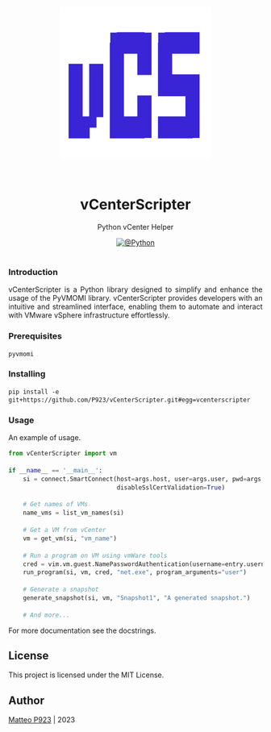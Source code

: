 <h1 align="center">
  <div ALIGN="center">
    <img alt="" src="https://github.com/P923/vCenterScripter/blob/main/vcs.png?raw=true" width="300px" height="300px" />
  </div>
  <br /><br />
  vCenterScripter</h1>
<p align="center">Python vCenter Helper</p>
<div align="center"><a href="https://www.python.org/"><img alt="@Python" src="https://camo.githubusercontent.com/b764d47c4b030ecf374353eddc2c5323c7e3cb45823b5f26e49b322c0fa89567/68747470733a2f2f696d672e736869656c64732e696f2f62616467652f507974686f6e2d322e37253243253230332e352d3337373661622e7376673f6d61784167653d32353932303030" /></a>
</div><br />

### Introduction
<div>
    <p align="justify">
        vCenterScripter is a Python library designed to simplify and enhance the usage of the PyVMOMI library.
        vCenterScripter provides developers with an intuitive and streamlined interface, enabling them to automate and interact with VMware vSphere infrastructure effortlessly.
    </p>
</div>



### Prerequisites
```
pyvmomi
```


### Installing

```
pip install -e git+https://github.com/P923/vCenterScripter.git#egg=vcenterscripter
```


### Usage
An example of usage. 
```python
from vCenterScripter import vm

if __name__ == '__main__':
    si = connect.SmartConnect(host=args.host, user=args.user, pwd=args.pwd,
                              disableSslCertValidation=True)

    # Get names of VMs
    name_vms = list_vm_names(si)

    # Get a VM from vCenter
    vm = get_vm(si, "vm_name")

    # Run a program on VM using vmWare tools
    cred = vim.vm.guest.NamePasswordAuthentication(username=entry.username, password=entry.password)
    run_program(si, vm, cred, "net.exe", program_arguments="user")

    # Generate a snapshot
    generate_snapshot(si, vm, "Snapshot1", "A generated snapshot.")
    
    # And more...
```
For more documentation see the docstrings. 


## License
This project is licensed under the MIT License.


## Author
<a href="https://github.com/P923" title="P923">Matteo P923</a> | 2023

